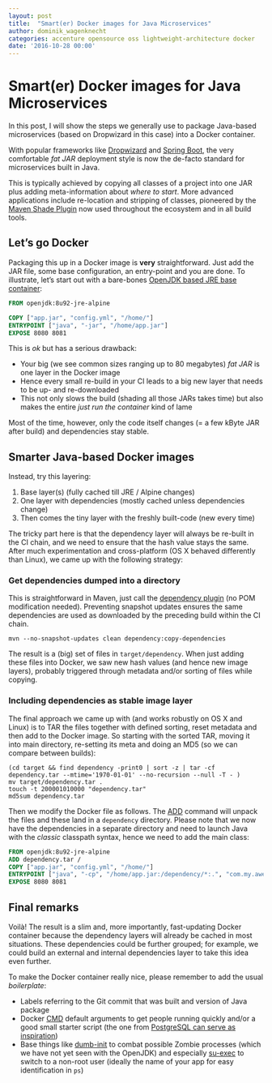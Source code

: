 ```yaml
---
layout: post
title:  "Smart(er) Docker images for Java Microservices"
author: dominik_wagenknecht
categories: accenture opensource oss lightweight-architecture docker
date: '2016-10-28 00:00'
---
```


# Smart(er) Docker images for Java Microservices

In this post, I will show the steps we generally use to package Java-based microservices
(based on Dropwizard in this case) into a Docker container.

With popular frameworks like [Dropwizard](http://www.dropwizard.io/) 
and [Spring Boot](https://projects.spring.io/spring-boot/), the very comfortable _fat JAR_ 
deployment style is now the de-facto standard for microservices built in Java.

This is typically achieved by copying all classes of a project into 
one JAR plus adding meta-information about _where to start_. More advanced applications 
include re-location and stripping of classes, pioneered by the 
[Maven Shade Plugin](https://maven.apache.org/plugins/maven-shade-plugin/) 
now used throughout the ecosystem and in all build tools.

## Let’s go Docker

Packaging this up in a Docker image is **very** straightforward. Just add the JAR file, 
some base configuration, an entry-point and you are done. To illustrate, let’s start out with a bare-bones [OpenJDK based JRE base container](https://hub.docker.com/_/openjdk/):

```Dockerfile
FROM openjdk:8u92-jre-alpine

COPY ["app.jar", "config.yml", "/home/"]
ENTRYPOINT ["java", "-jar", "/home/app.jar"]
EXPOSE 8080 8081
```

This is _ok_ but has a serious drawback:

- Your big (we see common sizes ranging up to 80 megabytes) _fat JAR_ is one layer in the Docker image
- Hence every small re-build in your CI leads to a big new layer that needs to be up- and re-downloaded
- This not only slows the build (shading all those JARs takes time) but 
  also makes the entire _just run the container_ kind of lame

Most of the time, however, only the code itself changes (= a few kByte JAR after build) and dependencies stay stable.

## Smarter Java-based Docker images

Instead, try this layering:

1. Base layer(s) (fully cached till JRE / Alpine changes)
2. One layer with dependencies (mostly cached unless dependencies change)
3. Then comes the tiny layer with the freshly built-code (new every time)

The tricky part here is that the dependency layer will always be re-built in the CI chain, and we need to ensure that the hash value stays the same. After much experimentation and cross-platform (OS X behaved differently than Linux), we came up with the following strategy:

### Get dependencies dumped into a directory

This is straightforward in Maven, just call the 
[dependency plugin](http://maven.apache.org/plugins/maven-dependency-plugin/) 
(no POM modification needed). Preventing snapshot updates ensures the same dependencies 
are used as downloaded by the preceding build within the CI chain.

```
mvn --no-snapshot-updates clean dependency:copy-dependencies
```

The result is a (big) set of files in `target/dependency`. When just adding these files into 
Docker, we saw new hash values (and hence new image layers), probably triggered through 
metadata and/or sorting of files while copying. 

### Including dependencies as stable image layer

The final approach we came up with (and works robustly on OS X and Linux) is to TAR the 
files together with defined sorting, reset metadata and then add to the Docker image. 
So starting with the sorted TAR, moving it into main directory, re-setting its meta and 
doing an MD5 (so we can compare between builds):

```shell
(cd target && find dependency -print0 | sort -z | tar -cf dependency.tar --mtime='1970-01-01' --no-recursion --null -T - )
mv target/dependency.tar .
touch -t 200001010000 "dependency.tar"
md5sum dependency.tar
```

Then we modify the Docker file as follows. The 
[ADD](https://docs.docker.com/engine/reference/builder/#/add) 
command will unpack the files and these land in a `dependency` directory. 
Please note that we now have the dependencies in a separate directory 
and need to launch Java with the _classic_ classpath syntax, 
hence we need to add the main class:

```Dockerfile
FROM openjdk:8u92-jre-alpine
ADD dependency.tar /
COPY ["app.jar", "config.yml", "/home/"]
ENTRYPOINT ["java", "-cp", "/home/app.jar:/dependency/*:.", "com.my.awesome.AppStartsHere"]
EXPOSE 8080 8081
```


## Final remarks

Voilà! The result is a slim and, more importantly, fast-updating Docker container because the 
dependency layers will already be cached in most situations. These dependencies could be 
further grouped; for example, we could build an external and internal dependencies layer to take 
this idea even further. 

To make the Docker container really nice, please remember to add the usual _boilerplate_: 

- Labels referring to the Git commit that was built and version of Java package
- Docker [CMD](https://docs.docker.com/engine/reference/builder/#/cmd) default arguments to 
  get people running quickly and/or a good small starter script (the one from 
  [PostgreSQL can serve as inspiration](https://github.com/docker-library/postgres/blob/master/docker-entrypoint.sh))
- Base things like [dumb-init](https://github.com/Yelp/dumb-init) to combat possible 
  Zombie processes (which we have not yet seen with the OpenJDK) and especially 
  [su-exec](https://github.com/ncopa/su-exec) to switch to a non-root user (ideally the name of 
  your app for easy identification in `ps`)
